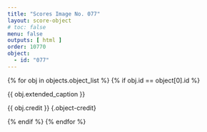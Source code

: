 ```yaml
---
title: "Scores Image No. 077"
layout: score-object
# toc: false
menu: false
outputs: [ html ]
order: 10770
object:
  - id: "077"
---
```


{% for obj in objects.object_list %}
{% if obj.id == object[0].id %}

{{ obj.extended_caption }}

{{ obj.credit }} {.object-credit}

{% endif %}
{% endfor %}
